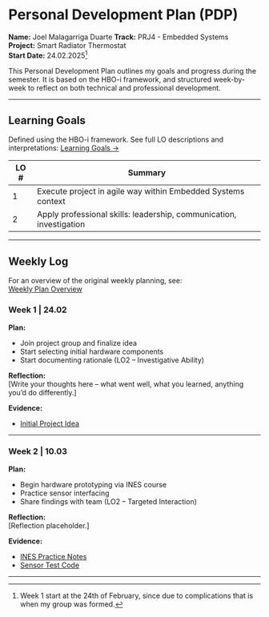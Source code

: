 # Personal Development Plan (PDP)

**Name:** Joel Malagarriga Duarte 
**Track:** PRJ4 - Embedded Systems  
**Project:** Smart Radiator Thermostat  
**Start Date:** 24.02.2025[^1]  

This Personal Development Plan outlines my goals and progress during the semester. It is based on the HBO-i framework, and structured week-by-week to reflect on both technical and professional development.

---

## Learning Goals

Defined using the HBO-i framework. See full LO descriptions and interpretations: [Learning Goals →](./HBO-i.md)

| LO # | Summary | 
|------|---------|
| 1    | Execute project in agile way within Embedded Systems context | 
| 2    | Apply professional skills: leadership, communication, investigation | 

---

## Weekly Log

For an overview of the original weekly planning, see:  
[Weekly Plan Overview](../Files/weekly_plan_overview.png)

### Week 1 | 24.02

**Plan:**  
- Join project group and finalize idea  
- Start selecting initial hardware components  
- Start documenting rationale (LO2 – Investigative Ability)

**Reflection:**  
[Write your thoughts here – what went well, what you learned, anything you’d do differently.]

**Evidence:**  
- [Initial Project Idea](../Files/Smart_Radiator_Thermostat_Project.pdf)

---

### Week 2 | 10.03

**Plan:**  
- Begin hardware prototyping via INES course  
- Practice sensor interfacing  
- Share findings with team (LO2 – Targeted Interaction)

**Reflection:**  
[Reflection placeholder.]

**Evidence:**  
- [INES Practice Notes](link/to/file)  
- [Sensor Test Code](link/to/file)

---

<!-- Continue with weeks 3–6 -->

[^1]: Week 1 start at the 24th of February, since due to complications that is when my group was formed. 
